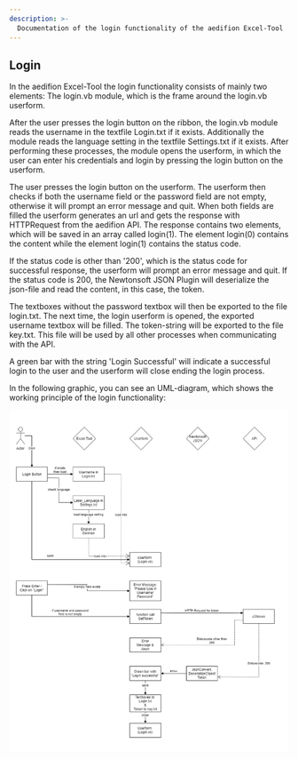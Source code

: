 ```yaml
---
description: >-
  Documentation of the login functionality of the aedifion Excel-Tool
---
```


## Login

In the aedifion Excel-Tool the login functionality consists of mainly two elements: The login.vb module, which is the frame around the login.vb userform.

After the user presses the login button on the ribbon, the login.vb module reads the username in the textfile Login.txt if it exists. Additionally the module reads the language setting in the textfile Settings.txt if it exists. After performing these processes, the module opens the userform, in which the user can enter his credentials and login by pressing the login button on the userform.

The user presses the login button on the userform. The userform then checks if both the username field or the password field are not empty, otherwise it will prompt an error message and quit. When both fields are filled the userform generates an url and gets the response with HTTPRequest from the aedifion API. The response contains two elements, which will be saved in an array called login(1). The element login(0) contains the content while the element login(1) contains the status code.

If the status code is other than '200', which is the status code for successful response, the userform will prompt an error message and quit. If the status code is 200, the Newtonsoft JSON Plugin will deserialize the json-file and read the content, in this case, the token.

The textboxes without the password textbox will then be exported to the file login.txt. The next time, the login userform is opened, the exported username textbox will be filled. The token-string will be exported to the file key.txt. This file will be used by all other processes when communicating with the API.

A green bar with the string 'Login Successful' will indicate a successful login to the user and the userform will close ending the login process.

In the following graphic, you can see an UML-diagram, which shows the working principle of the login functionality:

![UML-diagram showing the operating principle of the login functionality.](../../../.gitbook/assets/xl_login_wt.png)
